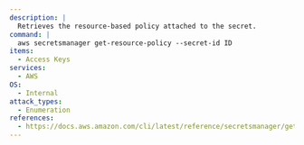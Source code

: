 ```yaml
---
description: |
  Retrieves the resource-based policy attached to the secret.
command: |
  aws secretsmanager get-resource-policy --secret-id ID
items:
  - Access Keys
services:
  - AWS
OS:
  - Internal
attack_types:
  - Enumeration
references:
  - https://docs.aws.amazon.com/cli/latest/reference/secretsmanager/get-resource-policy.html
---
```

